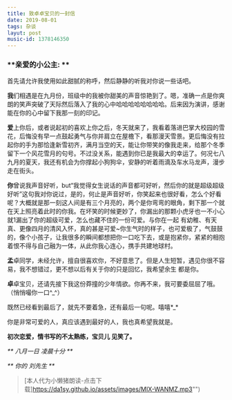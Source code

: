 ```yaml
---
title: 致卓卓宝贝的一封信
date: 2019-08-01
tags: 杂谈
layut: post
music-id: 1378146350
---
```


### **亲爱的小公主: **

首先请允许我使用如此甜腻的称呼，然后静静的听我对你说一些话吧。

  **我**们相遇是在九月份，班级中的我被你甜美的声音惊艳到了。嗯，准确一点是你爽朗的笑声突破了天际然后落入了我的心中哈哈哈哈哈哈哈哈。后来因为演讲，感谢能在你的心中留下我那一刻的印记。
  
  **爱**上你后，或者说起初的喜欢上你之后，冬天就来了，我看着落进巴掌大校园的雪花，后悔没有早一点鼓起勇气与你并肩立在屋檐下，看那漫天雪景。更后悔没有拉起你的手为那恰逢新雪初齐，满月当空的天，能让你带笑的像我走来，给那个冬季留下一个风花雪月的句号。不过没关系，能遇到你已是我最大的幸运了。何况七八九月的夏天，我还有机会为你撑起小狗狗伞，安静的听着雨滴及车水马龙声，漫步走在街头。
  
  **你**曾说我声音好听，but“我觉得女生说话的声音都可好听，然后你的就是超级超级好听”这句我对你说过，是的，何止是声音好听，你笑起来也很好看，怎么个好看呢？大概就是那一刻这人间是有三个月亮的，两个是你弯弯的眼角，剩下那一个就在天上照亮着此时的你我。在坏笑的时候更妙了，你漏出的那颗小虎牙也一不小心就1漏出了你的超级可爱，怎么也藏不住的一份可爱。与你在一起 有幼稚、有天真、更像四月的清风入怀，真的甚是可爱~你生气时的样子，也可爱极了，气鼓鼓的，像个小孩子，让我很多的瞬间都想把你一口吃下去，或是抱紧你，紧紧的相抱着恨不得与自己融为一体，从此你我心连心，携手共建地球村。
  
  **孟**卓同学，未经允许，擅自很喜欢你，不好意思了。但是人生短暂，遇见你很不容易，我不想错过，更不想以后有关于你的只是回忆，我希望余生 都是你。
  
  **卓**卓宝贝，还请先接下我这份莽撞的少年情欲。你再不来，我可要委屈屈了哦。（悄悄嘬你一口^_^）
  
  既然已经看到最后了，就先不要着急，还有最后一句呢。嘻嘻*_*
  
  你是非常可爱的人，真应该遇到最好的人，我也真希望我就是。
  
**初次恋爱，情书写的不太熟练，宝贝儿 见笑了。**

_** 八月一日 凌晨十分 **_

_** 你的 刘先生 **_


> [本人代为小懒猪朗读-点击下载]https://da1sy.github.io/assets/images/MIX-WANMZ.mp3"")
